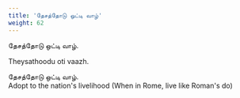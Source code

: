 ```yaml
---
title: 'தேசத்தோடு ஒட்டி வாழ்'
weight: 62
---
```

 

தேசத்தோடு ஒட்டி வாழ்.

Theysathoodu oti vaazh.

தேசத்தோடு ஒட்டி வாழ்.  
Adopt to the nation's livelihood (When in Rome, live like Roman's do)